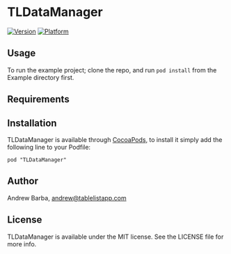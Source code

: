 # TLDataManager

[![Version](http://cocoapod-badges.herokuapp.com/v/TLDataManager/badge.png)](http://cocoadocs.org/docsets/TLDataManager)
[![Platform](http://cocoapod-badges.herokuapp.com/p/TLDataManager/badge.png)](http://cocoadocs.org/docsets/TLDataManager)

## Usage

To run the example project; clone the repo, and run `pod install` from the Example directory first.

## Requirements

## Installation

TLDataManager is available through [CocoaPods](http://cocoapods.org), to install
it simply add the following line to your Podfile:

    pod "TLDataManager"

## Author

Andrew Barba, andrew@tablelistapp.com

## License

TLDataManager is available under the MIT license. See the LICENSE file for more info.

